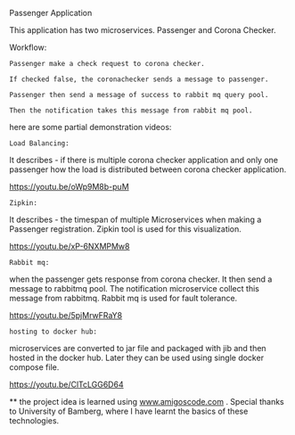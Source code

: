 Passenger Application

This application has two microservices. Passenger and Corona Checker.

Workflow:

    Passenger make a check request to corona checker.

    If checked false, the coronachecker sends a message to passenger.

    Passenger then send a message of success to rabbit mq query pool.

    Then the notification takes this message from rabbit mq pool.

here are some partial demonstration videos:

    Load Balancing:

It describes - if there is multiple corona checker application and only one passenger how the load is distributed between corona checker application.

https://youtu.be/oWp9M8b-puM


    Zipkin:

It describes - the timespan of multiple Microservices when making a Passenger registration. Zipkin tool is used for this visualization.

https://youtu.be/xP-6NXMPMw8


    Rabbit mq:

when the passenger gets response from corona checker. It then send a message to rabbitmq pool. The notification microservice collect this message from rabbitmq. Rabbit mq is used for fault tolerance.

https://youtu.be/5pjMrwFRaY8


    hosting to docker hub:

microservices are converted to jar file and packaged with jib and then hosted in the docker hub. Later they can be used using single docker compose file.

https://youtu.be/ClTcLGG6D64


** the project idea is learned using www.amigoscode.com . Special thanks to University of Bamberg, where I have learnt the basics of these technologies.
